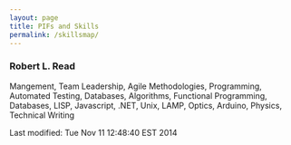 ```yaml
---
layout: page
title: PIFs and Skills
permalink: /skillsmap/
---
```


### Robert L. Read

Mangement, Team Leadership, Agile Methodologies, Programming, Automated Testing, Databases,
Algorithms, Functional Programming, Databases, LISP, Javascript, .NET, Unix, LAMP, Optics, Arduino, Physics, Technical Writing

<!-- hhmts start -->Last modified: Tue Nov 11 12:48:40 EST 2014 <!-- hhmts end -->
